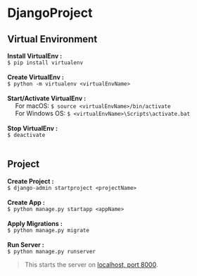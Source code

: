 # DjangoProject

## Virtual Environment

**Install VirtualEnv :** <br/>
`$ pip install virtualenv` <br/>
<br/>
**Create VirtualEnv :** <br/>
`$ python -m virtualenv <virtualEnvName>` <br/>
<br/>
**Start/Activate VirtualEnv :** <br/>
&emsp;	For macOS: `$ source <virtualEnvName>/bin/activate` <br/>
&emsp;	For Windows OS: `$ <virtualEnvName>\Scripts\activate.bat` <br/>
<br/>
**Stop VirtualEnv :** <br/>
`$ deactivate` <br/>
<br/>

## Project

**Create Project :** <br/>
`$ django-admin startproject <projectName>` <br/>
<br/>
**Create App :** <br/>
`$ python manage.py startapp <appName>` <br/>
<br/>
**Apply Migrations :** <br/>
`$ python manage.py migrate` <br/>
<br/>
**Run Server :** <br/>
`$ python manage.py runserver` <br/>
> This starts the server on [localhost, port 8000](http://localhost:8000/). <br/>
<br/>

